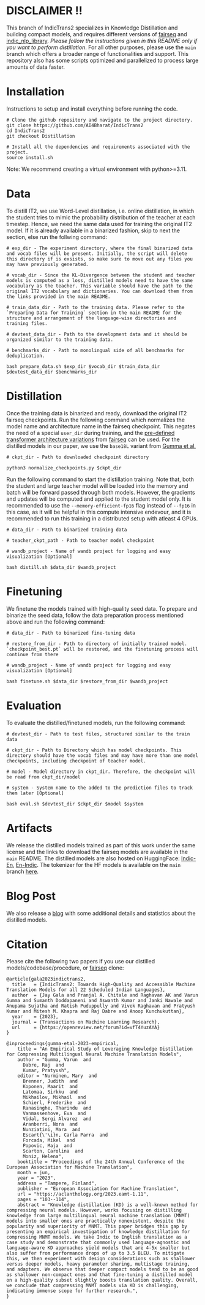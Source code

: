 # DISCLAIMER !!

This branch of IndicTrans2 specializes in Knowledge Distillation and building compact models, and requires different versions of [fairseq](https://github.com/VarunGumma/fairseq) and [indic_nlp_library](https://github.com/VarunGumma/indic_nlp_library). _Please follow the instructions given in this README only if you want to perform distillation_. For all other purposes, please use the `main` branch which offers a broader range of functionalities and support. This repository also has some scripts optimized and parallelized to process large amounts of data faster.


# Installation
Instructions to setup and install everything before running the code.

```
# Clone the github repository and navigate to the project directory.
git clone https://github.com/AI4Bharat/IndicTrans2
cd IndicTrans2
git checkout Distillation

# Install all the dependencies and requirements associated with the project.
source install.sh
```

Note: We recommend creating a virtual environment with python>=3.11.

# Data
To distill IT2, we use Word-Level distillation, i.e. online distillation, in which the student tries to mimic the probability distribution of the teacher at each timestep. Hence, we need the same data used for training the original IT2 model. If it is already available in a binarized fashion, skip to next the section, else run the follwing command:

```
# exp_dir - The experiment directory, where the final binarized data and vocab files will be present. Initially, the script will delete this directory if is exsists, so make sure to move out any files you may have previously generated. 

# vocab_dir - Since the KL-Divergence between the student and teacher models is computed as a loss, distilled models need to have the same vocabulary as the teacher. This variable should have the path to the original IT2 vocabulary and dictionaries. You can download them from the links provided in the main README.

# train_data_dir - Path to the training data. Please refer to the `Preparing Data for Training` section in the main README for the structure and arrangement of the language-wise directories and training files. 

# devtest_data_dir - Path to the development data and it should be organized similar to the training data.

# benchmarks_dir - Path to monolingual side of all benchmarks for deduplication.

bash prepare_data.sh $exp_dir $vocab_dir $train_data_dir $devtest_data_dir $benchmarks_dir
```


# Distillation
Once the training data is binarized and ready, download the original IT2 fairseq checkpoints. Run the following command which normalizes the model name and architecture name in the fairseq checkpoint. This negates the need of a special `user_dir` during training, and the [pre-defined transformer architecture variations](https://github.com/VarunGumma/fairseq/blob/main/fairseq/models/transformer/transformer_legacy.py) from [fairseq](https://github.com/VarunGumma/fairseq) can be used. For the distilled models in our paper, we use the `base18L` variant from [Gumma et al.](https://aclanthology.org/2023.eamt-1.11/) 

```
# ckpt_dir - Path to downloaded checkpoint directory

python3 normalize_checkpoints.py $ckpt_dir
```

Run the following command to start the distillation training. Note that, both the student and large teacher model will be loaded into the memory and batch will be forward passed through both models. However, the gradients and updates will be computed and applied to the student model only. It is recommended to use the `--memory-efficient-fp16` flag instead of `--fp16` in this case, as it will be helpful in this compute intensive endevour, and it is recommended to run this training in a distributed setup with atleast 4 GPUs. 

```
# data_dir - Path to binarized training data

# teacher_ckpt_path - Path to teacher model checkpoint

# wandb_project - Name of wandb project for logging and easy visualization [Optional]

bash distill.sh $data_dir $wandb_project 
```


# Finetuning
We finetune the models trained with high-quality seed data. To prepare and binarize the seed data, follow the data preparation process mentioned above and run the following command:

```
# data_dir - Path to binarized fine-tuning data

# restore_from_dir - Path to directory of initially trained model. `checkpoint_best.pt` will be restored, and the finetuning process will continue from there

# wandb_project - Name of wandb project for logging and easy visualization [Optional]

bash finetune.sh $data_dir $restore_from_dir $wandb_project
```

# Evaluation
To evaluate the distilled/finetuned models, run the following command:

```
# devtest_dir - Path to test files, structured similar to the train data

# ckpt_dir - Path to Directory which has model checkpoints. This directory should have the vocab files and may have more than one model checkpoints, including checkpoint of teacher model. 

# model - Model directory in ckpt_dir. Therefore, the checkpoint will be read from ckpt_dir/model

# system - System name to the added to the prediction files to track them later [Optional]

bash eval.sh $devtest_dir $ckpt_dir $model $system
```

# Artifacts
We release the distilled models trained as part of this work under the same license and the links to download the fairseq models are available in the `main` README. The distilled models are also hosted on HuggingFace: [Indic-En](https://huggingface.co/ai4bharat/indictrans2-indic-en-dist-200M), [En-Indic](https://huggingface.co/ai4bharat/indictrans2-en-indic-dist-200M). The tokenizer for the HF models is available on the `main` branch [here](https://github.com/AI4Bharat/IndicTrans2/tree/main/huggingface_inference).


# Blog Post
We also release a [blog](https://ai4bharat.iitm.ac.in/indictrans2-m2m/) with some additional details and statistics about the distilled models. 


# Citation
Please cite the following two papers if you use our distilled models/codebase/procedure, or [fairseq](https://github.com/VarunGumma/fairseq) clone:

```
@article{gala2023indictrans2,
  title   = {IndicTrans2: Towards High-Quality and Accessible Machine Translation Models for all 22 Scheduled Indian Languages},
  author  = {Jay Gala and Pranjal A. Chitale and Raghavan AK and Varun Gumma and Sumanth Doddapaneni and Aswanth Kumar and Janki Nawale and Anupama Sujatha and Ratish Puduppully and Vivek Raghavan and Pratyush Kumar and Mitesh M. Khapra and Raj Dabre and Anoop Kunchukuttan},
  year    = {2023},
  journal = {Transactions on Machine Learning Research},
  url     = {https://openreview.net/forum?id=vfT4YuzAYA}
}
```
```
@inproceedings{gumma-etal-2023-empirical,
    title = "An Empirical Study of Leveraging Knowledge Distillation for Compressing Multilingual Neural Machine Translation Models",
    author = "Gumma, Varun  and
      Dabre, Raj  and
      Kumar, Pratyush",
    editor = "Nurminen, Mary  and
      Brenner, Judith  and
      Koponen, Maarit  and
      Latomaa, Sirkku  and
      Mikhailov, Mikhail  and
      Schierl, Frederike  and
      Ranasinghe, Tharindu  and
      Vanmassenhove, Eva  and
      Vidal, Sergi Alvarez  and
      Aranberri, Nora  and
      Nunziatini, Mara  and
      Escart{\'\i}n, Carla Parra  and
      Forcada, Mikel  and
      Popovic, Maja  and
      Scarton, Carolina  and
      Moniz, Helena",
    booktitle = "Proceedings of the 24th Annual Conference of the European Association for Machine Translation",
    month = jun,
    year = "2023",
    address = "Tampere, Finland",
    publisher = "European Association for Machine Translation",
    url = "https://aclanthology.org/2023.eamt-1.11",
    pages = "103--114",
    abstract = "Knowledge distillation (KD) is a well-known method for compressing neural models. However, works focusing on distilling knowledge from large multilingual neural machine translation (MNMT) models into smaller ones are practically nonexistent, despite the popularity and superiority of MNMT. This paper bridges this gap by presenting an empirical investigation of knowledge distillation for compressing MNMT models. We take Indic to English translation as a case study and demonstrate that commonly used language-agnostic and language-aware KD approaches yield models that are 4-5x smaller but also suffer from performance drops of up to 3.5 BLEU. To mitigate this, we then experiment with design considerations such as shallower versus deeper models, heavy parameter sharing, multistage training, and adapters. We observe that deeper compact models tend to be as good as shallower non-compact ones and that fine-tuning a distilled model on a high-quality subset slightly boosts translation quality. Overall, we conclude that compressing MNMT models via KD is challenging, indicating immense scope for further research.",
}
```
